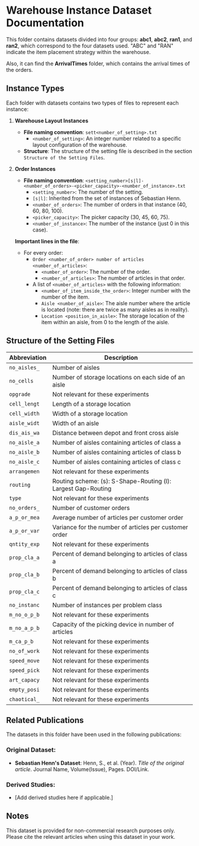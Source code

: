 # Warehouse Instance Dataset Documentation

This folder contains datasets divided into four groups: **abc1**, **abc2**, **ran1**, and **ran2**, which correspond to the four datasets used. "ABC" and "RAN" indicate the item placement strategy within the warehouse.

Also, it can find the **ArrivalTimes** folder, which contains the arrival times of the orders.

## Instance Types

Each folder with datasets contains two types of files to represent each instance:

1. **Warehouse Layout Instances**
    - **File naming convention**: `sett<number_of_setting>.txt`
        - `<number_of_setting>`: An integer number related to a specific layout configuration of the warehouse.
    - **Structure**: The structure of the setting file is described in the section `Structure of the Setting Files`.


2. **Order Instances**
    - **File naming convention**: `<setting_number>[s|l]-<number_of_orders>-<picker_capacity>-<number_of_instance>.txt`
        - `<setting_number>`: The number of the setting.
        - `[s|l]`: Inherited from the set of instances of Sebastian Henn.
        - `<number_of_orders>`: The number of orders in that instance (40, 60, 80, 100).
        - `<picker_capacity>`: The picker capacity (30, 45, 60, 75).
        - `<number_of_instance>`: The number of the instance (just 0 in this case).

   **Important lines in the file**:
    - For every order:
        - `Order <number_of_order> number of articles <number_of_articles>`:
            - `<number_of_order>`: The number of the order.
            - `<number_of_articles>`: The number of articles in that order.
        - A list of `<number_of_articles>` with the following information:
            - `<number_of_item_inside_the_order>`: Integer number with the number of the item.
            - `Aisle <number_of_aisle>`: The aisle number where the article is located (note: there are twice as many aisles as in reality).
            - `Location <position_in_aisle>`: The storage location of the item within an aisle, from 0 to the length of the aisle.

## Structure of the Setting Files

| Abbreviation | Description                                                   |
|--------------|---------------------------------------------------------------|
| `no_aisles_` | Number of aisles                                              |
| `no_cells`   | Number of storage locations on each side of an aisle          |
| `opgrade`    | Not relevant for these experiments                            |
| `cell_lengt` | Length of a storage location                                  |
| `cell_width` | Width of a storage location                                   |
| `aisle_widt` | Width of an aisle                                             |
| `dis_ais_wa` | Distance between depot and front cross aisle                  |
| `no_aisle_a` | Number of aisles containing articles of class a               |
| `no_aisle_b` | Number of aisles containing articles of class b               |
| `no_aisle_c` | Number of aisles containing articles of class c               |
| `arrangemen` | Not relevant for these experiments                            |
| `routing`    | Routing scheme: (s): S-Shape-Routing (l): Largest Gap-Routing |
| `type`       | Not relevant for these experiments                            |
| `no_orders_` | Number of customer orders                                     |
| `a_p_or_mea` | Average number of articles per customer order                 |
| `a_p_or_var` | Variance for the number of articles per customer order        |
| `qntity_exp` | Not relevant for these experiments                            |
| `prop_cla_a` | Percent of demand belonging to articles of class a            |
| `prop_cla_b` | Percent of demand belonging to articles of class b            |
| `prop_cla_c` | Percent of demand belonging to articles of class c            |
| `no_instanc` | Number of instances per problem class                         |
| `m_no_o_p_b` | Not relevant for these experiments                            |
| `m_no_a_p_b` | Capacity of the picking device in number of articles          |
| `m_ca_p_b`   | Not relevant for these experiments                            |
| `no_of_work` | Not relevant for these experiments                            |
| `speed_move` | Not relevant for these experiments                            |
| `speed_pick` | Not relevant for these experiments                            |
| `art_capacy` | Not relevant for these experiments                            |
| `empty_posi` | Not relevant for these experiments                            |
| `chaotical_` | Not relevant for these experiments                            |

## Related Publications

The datasets in this folder have been used in the following publications:

### Original Dataset:

- **Sebastian Henn's Dataset**: Henn, S., et al. (Year). *Title of the original article*. Journal Name, Volume(Issue), Pages. DOI/Link.

### Derived Studies:

- [Add derived studies here if applicable.]

## Notes

This dataset is provided for non-commercial research purposes only. Please cite the relevant articles when using this dataset in your work.